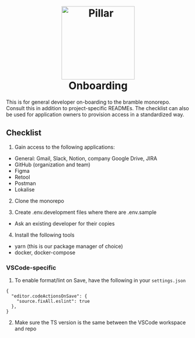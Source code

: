 <h1 align="center">
  <a title="Building financial tools for Canada's entrepreneurs" href="https://pillar.financial">
    <img alt="Pillar" width="200px" src="https://avatars.githubusercontent.com/u/86977965?s=200&v=4" />
    <br/>
  </a>
  Onboarding
</h1>

This is for general developer on-boarding to the bramble monorepo. Consult this in addition to project-specific READMEs.
The checklist can also be used for application owners to provision access in a standardized way.

## Checklist

1. Gain access to the following applications:
 - General: Gmail, Slack, Notion, company Google Drive, JIRA
 - GitHub (organization and team)
 - Figma
 - Retool
 - Postman
 - Lokalise

2. Clone the monorepo 

3. Create .env.development files where there are .env.sample
 - Ask an existing developer for their copies

4. Install the following tools
 - yarn (this is our package manager of choice)
 - docker, docker-compose 

### VSCode-specific

1. To enable format/lint on Save, have the following in your `settings.json`
```
{
  "editor.codeActionsOnSave": {
    "source.fixAll.eslint": true
  },
}
```
2. Make sure the TS version is the same between the VSCode workspace and repo